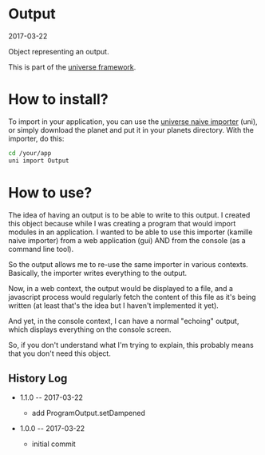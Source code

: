 Output
===================
2017-03-22



Object representing an output.


This is part of the [universe framework](https://github.com/karayabin/universe-snapshot).



How to install?
==================
To import in your application, you can use the [universe naive importer](https://github.com/lingtalfi/universe-naive-importer) (uni), or simply
download the planet and put it in your planets directory.
With the importer, do this:

```bash
cd /your/app
uni import Output
```



How to use?
===============
The idea of having an output is to be able to write to this output.
I created this object because while I was creating a program that would import modules in an application.
I wanted to be able to use this importer (kamille naive importer) from a web application (gui) AND
from the console (as a command line tool). 

So the output allows me to re-use the same importer in various contexts.
Basically, the importer writes everything to the output.

Now, in a web context, the output would be displayed to a file, and a javascript process would
regularly fetch the content of this file as it's being written (at least that's the idea but I haven't
implemented it yet).
 
And yet, in the console context, I can have a normal "echoing" output, which displays everything on 
the console screen.

So, if you don't understand what I'm trying to explain, this probably means that you don't need this object.






History Log
------------------
    
- 1.1.0 -- 2017-03-22

    - add ProgramOutput.setDampened
    
- 1.0.0 -- 2017-03-22

    - initial commit
